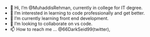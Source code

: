 - 👋 Hi, I’m @MuhaddisRehman, currently in college for IT degree.
- 👀 I’m interested in learning to code professionally and get better.
- 🌱 I’m currently learning front end development.
- 💞️ I’m looking to collaborate on vs code.
- 📫 How to reach me ... @66DarkSeid99(twitter), 

<!---
MuhaddisRehman/MuhaddisRehman is a ✨ special ✨ repository because its `README.md` (this file) appears on your GitHub profile.
You can click the Preview link to take a look at your changes.
--->
